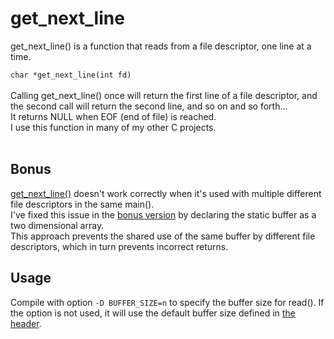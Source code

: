 # get_next_line

get_next_line() is a function that reads from a file descriptor, one line at a time.<br>

`char *get_next_line(int fd)`<br><br>
Calling get_next_line() once will return the first line of a file descriptor, and the second call will return the second line, and so on and so forth...<br>It returns NULL when EOF (end of file) is reached.<br>
I use this function in many of my other C projects.<br><br>

## Bonus

[get_next_line()](./get_next_line.c) doesn't work correctly when it's used with multiple different file descriptors in the same main().<br>
I've fixed this issue in the [bonus version](./get_next_line_bonus.c) by declaring the static buffer as a two dimensional array.<br>
This approach prevents the shared use of the same buffer by different file descriptors, which in turn prevents incorrect returns.<br>

## Usage

Compile with option `-D BUFFER_SIZE=n` to specify the buffer size for read(). If the option is not used, it will use the default buffer size defined in [the header](./get_next_line.h).<br>
